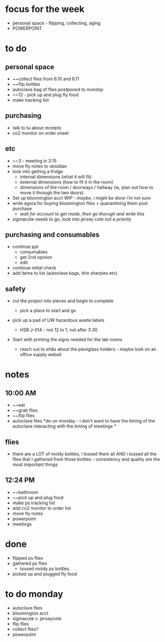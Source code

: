# focus for the week
- personal space - flipping, collecting, aging
- POWERPOINT

# to do

## personal space
- ~~collect flies from 6.10 and 6.11
- ~~flip bottles
- autoclave bag of flies *postponed to monday*
- ~~12 - pick up and plug fly food
- make tracking list

## purchasing
- talk to tu about receipts
- co2 monitor on order sheet

## etc
- ~~3 - meeting in 3:15
- move fly notes to obsidian
- look into getting a fridge
	- internal dimensions (what it will fit)
	- external dimensions (how to fit it in the room)
	- dimensions of the room / doorways / hallway (ie, plan out how to move it through the two doors)
- Set up bloomington acct *WIP - maybe, i might be done i'm not sure*
- write agora for buying bloomington flies + quarantining them post purchase 
	- *wait for account to get made, then go thorugh and write this*
- sigmacote needs to go, look into jersey cote *not a priority*

## purchasing and consumables
- continue ppt
	- consumables
	- get 2nd opinion
	- edit
- continue initial check
- add items to list (autoclave bags, thin sharpies etc)

## safety
 - cut the project into pieces and begin to complete
	- pick a place to start and go
- pick up a pad of UW hazardous waste labels 
	- HSB J-014 - not 12 to 1, not after 3:30

- Start with printing the signs needed for the lab rooms
	- reach out to eh&s about the plexiglass holders - maybe look on an office supply websit

# notes

## 10:00 AM
- ~~eat
- ~~grab flies
- ~~flip flies
- autoclave flies *do on monday - i don't want to have the timing of the autoclave interacting with the timing of meetings *

## flies
- there are a LOT of moldy bottles, i tossed them all AND i tossed all the flies that I gathered from those bottles - consistency and quality are the most important things

## 12:24 PM 
- ~~bathroom
- ~~pick up and plug food
- make ps tracking list
- add co2 monitor to order list
- move fly notes
- powerpoint
- meetings
# done
- flipped ps flies
- gathered ps flies
	- tossed moldy ps bottles
- picked up and plugged fly food
# to do monday
- autoclave flies
- bloomington acct
- sigmacote v. jerseycote
- flip flies 
- collect flies?
- powerpoint